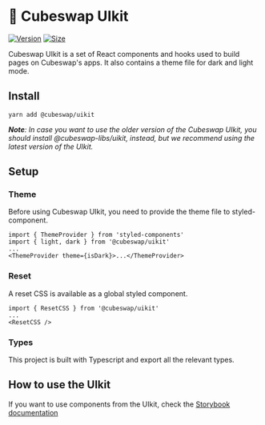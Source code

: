# 🥞 Cubeswap UIkit

[![Version](https://img.shields.io/npm/v/@cubeswap/uikit)](https://www.npmjs.com/package/@cubeswap/uikit) [![Size](https://img.shields.io/bundlephobia/min/@cubeswap/uikit)](https://www.npmjs.com/package/@cubeswap/uikit)

Cubeswap UIkit is a set of React components and hooks used to build pages on Cubeswap's apps. It also contains a theme file for dark and light mode.

## Install

`yarn add @cubeswap/uikit`

***Note**: In case you want to use the older version of the Cubeswap UIkit, you should install @cubeswap-libs/uikit, instead, but we recommend using the latest version of the UIkit.*


## Setup

### Theme

Before using Cubeswap UIkit, you need to provide the theme file to styled-component.

```
import { ThemeProvider } from 'styled-components'
import { light, dark } from '@cubeswap/uikit'
...
<ThemeProvider theme={isDark}>...</ThemeProvider>
```

### Reset

A reset CSS is available as a global styled component.

```
import { ResetCSS } from '@cubeswap/uikit'
...
<ResetCSS />
```

### Types

This project is built with Typescript and export all the relevant types.

## How to use the UIkit

If you want to use components from the UIkit, check the [Storybook documentation](https://cubeswap.github.io/cubeswap-uikit/)

